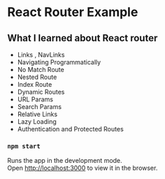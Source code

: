 # React Router Example 
## What I learned about React router
- Links , NavLinks
- Navigating Programmatically
- No Match Route
- Nested Route
- Index Route
- Dynamic Routes
- URL Params
- Search Params
- Relative Links
- Lazy Loading 
- Authentication and Protected Routes

### `npm start`

Runs the app in the development mode.\
Open [http://localhost:3000](http://localhost:3000) to view it in the browser.
